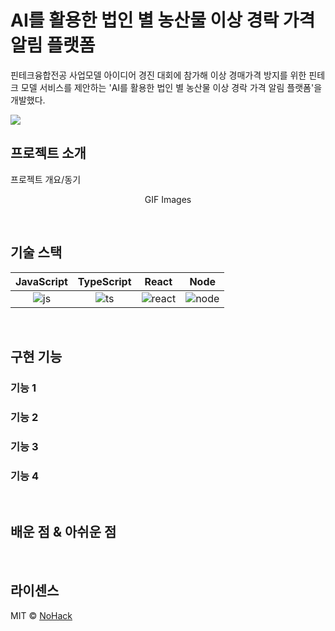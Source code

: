 # AI를 활용한 법인 별 농산물 이상 경락 가격 알림 플랫폼

핀테크융합전공 사업모델 아이디어 경진 대회에 참가해 이상 경매가격 방지를 위한 핀테크 모델 서비스를 제안하는 'AI를 활용한 법인 별
농산물 이상 경락 가격 알림 플랫폼'을 개발했다.

<img src="https://user-images.githubusercontent.com/95485737/226289340-7b90a3d8-611c-49c5-a48e-9bccd57cacb8.png">


## 프로젝트 소개

<p align="justify">
프로젝트 개요/동기
</p>

<p align="center">
GIF Images
</p>

<br>

## 기술 스택

| JavaScript | TypeScript |  React   |  Node   |
| :--------: | :--------: | :------: | :-----: |
|   ![js]    |   ![ts]    | ![react] | ![node] |

<br>

## 구현 기능

### 기능 1

### 기능 2

### 기능 3

### 기능 4

<br>

## 배운 점 & 아쉬운 점

<p align="justify">

</p>

<br>

## 라이센스

MIT &copy; [NoHack](mailto:lbjp114@gmail.com)

<!-- Stack Icon Refernces -->

[js]: /images/stack/javascript.svg
[ts]: /images/stack/typescript.svg
[react]: /images/stack/react.svg
[node]: /images/stack/node.svg

